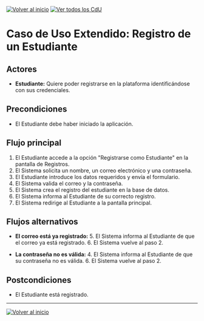 [![Volver al inicio](https://img.shields.io/badge/⬅️_Volver_al_inicio-4CAF50?style=for-the-badge)](../../README.md)
[![Ver todos los CdU](https://img.shields.io/badge/📋_Ver_todos_los_CdU-C62828?style=for-the-badge)](./CasosDeUso.md)

# Caso de Uso Extendido: Registro de un Estudiante

## Actores

- **Estudiante:** Quiere poder registrarse en la plataforma identificándose con sus credenciales. 

## Precondiciones

- El Estudiante debe haber iniciado la aplicación.

## Flujo principal

1. El Estudiante accede a la opción "Registrarse como Estudiante" en la pantalla de Registros.
2. El Sistema solicita un nombre, un correo electrónico y una contraseña.
3. El Estudiante introduce los datos requeridos y envía el formulario.
4. El Sistema valida el correo y la contraseña.
5. El Sistema crea el registro del estudiante en la base de datos.
6. El Sistema informa al Estudiante de su correcto registro. 
7. El Sistema redirige al Estudiante a la pantalla principal. 


## Flujos alternativos

- **El correo está ya registrado:**
  5. El Sistema informa al Estudiante de que el correo ya está registrado.
  6. El Sistema vuelve al paso 2.

- **La contraseña no es válida:**
  4. El Sistema informa al Estudiante de que su contraseña no es válida.
  6. El Sistema vuelve al paso 2.

## Postcondiciones

- El Estudiante está registrado.

---

[![Volver al inicio](https://img.shields.io/badge/⬅️_Volver_al_inicio-4CAF50?style=for-the-badge)](../../README.md)
